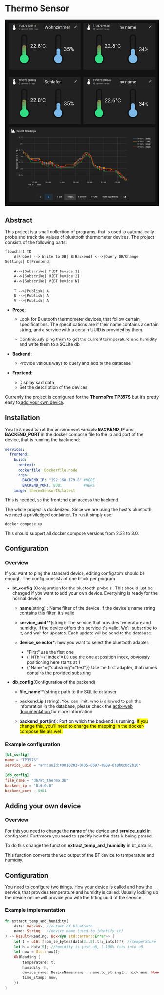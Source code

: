 # Thermo Sensor

![](assets_readme/screenshot.png)

## Abstract

This project is a small collection of programs, that is used to automatically probe and track the values of bluetooth thermometer devices. The project consists of the following parts:

```mermaid
flowchart TD
    A[Probe] -->|Write to DB| B[Backend] <-->|Query DB/Change Settings| C[Frontend]

    A-->|Subscribe| T{BT Device 1}
    A-->|Subscribe| U{BT Device 2}
    A-->|Subscribe| V{BT Device N}

    T -->|Publish| A
    U -->|Publish| A
    V -->|Publish| A
```

- **Probe**:
  
  - Look for Bluetooth thermometer devices, that follow certain specifications. The specifications are if their name contains a certain string, and a service with a certain UUID is provided by them.
  
  - Continiously ping them to get the current termperature and humidity and write them to a SQLite db

- **Backend**:
  
  - Provide various ways to query and add to the database

- **Frontend**:
  
  - Display said data
  - Set the description of the devices

Currently the project is configured for the **ThermoPro TP357S** but it's pretty easy to[ add your own device](#adding-your-own-device).

## Installation

You first need to set the envoirement variable **BACKEND_IP** and **BACKEND_PORT** in the docker compose file to the ip and port of the device, that is running the backnend:

```yaml
services:
  frontend:
    build:
      context: .
      dockerfile: Dockerfile.node
      args:
        BACKEND_IP: "192.168.179.8" #HERE
        BACKEND_PORT: 8081          #HERE
    image: thermoSensorTS/latest
```

This is needed, so the frontend can access the backend.


The whole project is dockerized. Since we are using the host's bluetooth, we need a priviledged container. To run it simply use:

```shell
docker compose up
```

This should support all docker compose versions from 2.33 to 3.0.

## Configuration

### Overview

If you want to ping the standard device, editing config.toml should be enough. The config consists of one block per program

- **bt_config** (Coniguration for the bluetooth probe ) : This should just be changed if you want to add your own device. Evertyhing is ready for the normal device
  
  - **name**(string) : Name filter of the device. If the device's name string contains this filter, it's valid
  
  - **service_uuid****(string): The service that provides temerature and humidty. If the device offers this service it's valid. We'll subscribe to it, and wait for updates. Each update will be send to the database.

  - **device_selector***: how you want to select the bluetooth adapter:
      - "First" use the first one
      - {"NTh"={"index"=1}} use the one at position index, obviously positioning here starts at 1
      - {"Name"={"substring"="test"}} Use the first adapter, that names contains the provided substring

- **db_config**(Configuration of the backend)
  
  - **file_name****(string): path to the SQLite databser
  
  - **backend_ip** (string): You can limit, who is allowed to poll the infomration in the database, please check the [actix-web documentation ](https://actix.rs/)for more information
    
  - **backend_port**(int): Port on which the backend is running. <mark>If you change this, you'll need to change the mapping in the docker-compose file als well.</mark>

### Example configuration

```toml
[bt_config]
name = "TP357S"
service_uuid = "urn:uuid:00010203-0405-0607-0809-0a0b0c0d2b10"

[db_config]
file_name = "db/bt_thermo.db"
backend_ip = "0.0.0.0"
backend_port = 8081
```

## Adding your own device

### Overview

For this you need to change the **name** of the device and  **service_uuid** in config.toml. Furthmore you need to specify how the data is being parsed.

To do this change the function **extract_temp_and_humidity** in bt_data.rs.

This function converts the vec<u8> output of the BT device to temperature and humidity.

## Configuration

You need to configure two things. How your device is called and how the service, that provides temperature and humidty is called. Usually looking up  the device online will provide you with the fitting uuid of the service. 

### Example implementation

```rust
fn extract_temp_and_humidity(
    data: Vec<u8>, //output of bluetooth
    name: String,  //device name (used to identify it)
) -> Result<Reading, Box<dyn std::error::Error>> {
    let t = u16::from_le_bytes(data[3..5].try_into()?); //temperature  is encoded as an u16, which are 2 bytes in the devices's response
    let h = data[5]; //humidity is just u8, 1-100% fits into u8
    let now = Utc::now();
    Ok(Reading {
        temperature: t,
        humidity: h,
        device_name: DeviceName{name : name.to_string(), nickname: None},
        time_stamp: now,
    })
}
```
